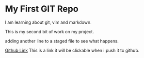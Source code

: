 # My First GIT Repo

I am learning about git, vim and markdown.

This is my second bit of work on my project.

adding another line to a staged file to see what happens.

[Github Link](http://github.com) This is a link it will be clickable when i push it to github.
